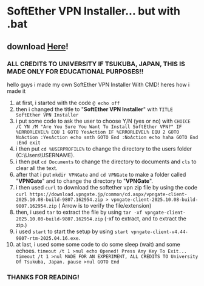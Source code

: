 # SoftEther VPN Installer... but with .bat
## download [Here](https://github.com/itsame62/SoftEtherVPN-bat-Installer/releases/)!
### ALL CREDITS TO UNIVERSITY IF TSUKUBA, JAPAN, THIS IS MADE ONLY FOR EDUCATIONAL PURPOSES!!
hello guys i made my own SoftEther VPN Installer With CMD!
heres how i made it
1. at first, i started with the code
`@ echo off`
2. then i changed the title to "**SoftEther VPN Installer**" with
`TITLE SoftEther VPN Installer`
3. i put some code to ask the user to choose Y/N (yes or no) with
`CHOICE /C YN /M "Are You Sure You Want To Install SoftEther VPN?"
IF %ERRORLEVEL% EQU 1 GOTO YesAction
IF %ERRORLEVEL% EQU 2 GOTO NoAction
:YesAction
echo smth
GOTO End
:NoAction
echo haha
GOTO End
:End
exit`
4. i then put `cd %USERPROFILE%` to change the directory to the users folder (C:\Users\USERNAME).
5. i then put `cd Documents` to change the directory to documents and `cls` to clear all the text.
6. after that i put `mkdir VPNGate` and `cd VPNGate` to make a folder called "**VPNGate**" and to change the directory to "**VPNGate**".
7. i then used `curl` to download the softether vpn zip file by using the code `curl https://download.vpngate.jp/common/cd.aspx/vpngate-client-2025.10.08-build-9807.162954.zip > vpngate-client-2025.10.08-build-9807.162954.zip` ( Arrow is to verify the file/extension)
8. then, i used `tar` to extract the file by using `tar -xf vpngate-client-2025.10.08-build-9807.162954.zip` (-xf to extract, and <name> to extract the zip.)
9. i used `start` to start the setup by using `start vpngate-client-v4.44-9807-rtm-2025.04.16.exe`.
10. at last, i used some some code to do some sleep (wait) and some echoes. `timeout /t 1 >nul
echo Opened! Press Any Key To Exit...
timeout /t 1 >nul
MADE FOR AN EXPERIMENT, ALL CREDITS TO University Of Tsukuba, Japan.
pause >nul
GOTO End
`
### THANKS FOR READING!
